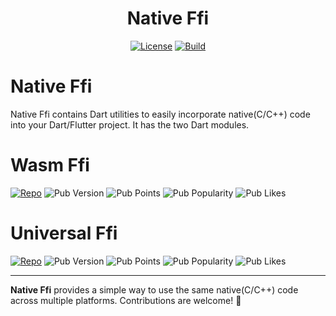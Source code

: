 <div align="center">
  <h1>Native Ffi</h1>
</div>
<div align="center">

[![License]](LICENSE)
[![Build]][build_url]

</div>

# Native Ffi

Native Ffi contains Dart utilities to easily incorporate native(C/C++) code into your Dart/Flutter project.
It has the two Dart modules.

# Wasm Ffi

[![Repo]](https://github.com/vm75/wasm_ffi/wasm_ffi)
![Pub Version](https://img.shields.io/pub/v/wasm_ffi)
![Pub Points](https://img.shields.io/pub/points/wasm_ffi)
![Pub Popularity](https://img.shields.io/pub/popularity/wasm_ffi)
![Pub Likes](https://img.shields.io/pub/likes/wasm_ffi)




# Universal Ffi

[![Repo]](https://github.com/vm75/wasm_ffi/universal_ffi)
![Pub Version](https://img.shields.io/pub/v/wasm_ffi)
![Pub Points](https://img.shields.io/pub/points/universal_ffi)
![Pub Popularity](https://img.shields.io/pub/popularity/universal_ffi)
![Pub Likes](https://img.shields.io/pub/likes/universal_ffi)

---

**Native Ffi** provides a simple way to use the same native(C/C++) code across multiple platforms. Contributions are welcome! 🚀

[license_url]: https://github.com/vm75/wasm_ffi/blob/main/LICENSE
[build_url]: https://github.com/vm75/wasm_ffi/actions

[License]: https://img.shields.io/badge/license-MIT-blue.svg
[Build]: https://img.shields.io/github/actions/workflow/status/vm75/wasm_ffi/.github/workflows/publish.yml?branch=main
[Repo]: https://img.shields.io/badge/Repo-gray?style=flat&logo=Github
